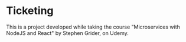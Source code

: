 # Ticketing

This is a project developed while taking the course "Microservices with NodeJS and React" by Stephen Grider, on Udemy.
